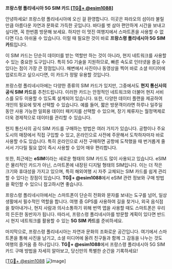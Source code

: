 **프랑스령 폴리네시아 5G SIM 카드 [[TG💪+ @esim1088](https://t.me/s/esim1088)]**

안녕하세요! 프랑스령 폴리네시아에 오신 걸 환영합니다. 이곳은 파라오의 섬이라 불릴 만큼 아름다운 자연과 문화로 가득한 곳입니다. 바다를 벗 삼아 편안하게 시간을 보내고 싶다면, 꼭 한번쯤 방문해 보세요. 하지만 이 멋진 여행지에서 스마트폰을 사용할 수 없다면 다소 아쉬울 수 있습니다. 이럴 때 필요한 것이 바로 **프랑스령 폴리네시아 5G SIM 카드**입니다.

이 SIM 카드는 단순히 데이터를 받는 역할만 하는 것이 아니라, 현지 네트워크를 사용할 수 있는 중요한 도구입니다. 특히 5G 기술을 지원하므로, 빠른 속도로 인터넷을 즐길 수 있다는 점이 가장 큰 장점입니다. 해변에서 사진이나 동영상을 찍어 바로 소셜 미디어에 업로드하고 싶으시다면, 이 카드가 정말 유용할 것입니다.

프랑스령 폴리네시아에는 다양한 종류의 SIM 카드가 있지만, 그중에서도 **현지 통신사의 공식 SIM 카드**를 추천드립니다. 이러한 카드는 안정적인 네트워크와 더불어 현지 서비스를 모두 이용할 수 있도록 설계되어 있습니다. 또한, 다양한 데이터 플랜을 제공하여 개인의 필요에 맞게 선택할 수 있습니다. 예를 들어, 짧은 방문객이라면 하루나 일주일 동안 사용 가능한 일회용 데이터 패키지를 선택할 수 있으며, 장기 체류자는 월정액제로 더욱 경제적으로 데이터를 관리할 수 있습니다.

현지 통신사의 공식 SIM 카드를 구매하는 방법은 여러 가지가 있습니다. 공항이나 주요 도시의 매장에서 직접 구입할 수 있고, 온라인으로 사전에 주문해서 도착하자마자 바로 사용할 수도 있습니다. 특히 온라인으로 사전 구매하면 공항에 도착했을 때 번거롭게 줄 서서 기다릴 필요 없이 즉시 사용할 수 있어 매우 편리합니다.

또한, 최근에는 **eSIM**이라는 새로운 형태의 SIM 카드도 많이 사용되고 있습니다. eSIM은 물리적인 카드가 아닌, 스마트폰에 내장된 디지털 형태의 SIM입니다. 이는 더 작은 크기와 휴대성을 가지고 있으며, 특히 해외여행 시 자주 교체되는 SIM 카드를 쉽게 관리할 수 있다는 장점이 있습니다. **TG💪+ @esim1088**에서 eSIM 관련 정보와 구매 방법을 확인할 수 있으니 참고하시면 좋습니다.

프랑스령 폴리네시아에서는 스마트폰이 단순히 전화와 문자를 보내는 도구를 넘어, 일상생활에서 필수적인 역할을 합니다. 여행 중 GPS를 사용하여 길을 찾거나, 외국 음식점을 찾아내거나, 현지 사람과 의사소통하기 위해 번역 앱을 사용할 때도 스마트폰은 우리의 든든한 동반자가 됩니다. 따라서, 프랑스령 폴리네시아를 방문할 계획이 있다면 반드시 현지 네트워크를 활용할 수 있는 **5G SIM 카드**를 준비하세요.

마지막으로, 프랑스령 폴리네시아는 자연과 문화의 조화로운 공간입니다. 여기에서 스마트폰을 통해 사진을 남기고, 소셜 미디어에 올려 친구들과 함께 그 감동을 나누는 것도 여행의 즐거움 중 하나입니다. **TG💪+ @esim1088**에서 프랑스령 폴리네시아 5G SIM 카드 구매 방법을 자세히 알아보고, 당신만의 특별한 순간을 기록하세요!

[[TG💪+ @esim1088](https://t.me/s/esim1088) ![Image](https://i.postimg.cc/Y0z9fWf4/image.png)]